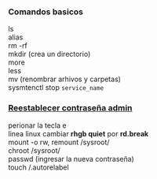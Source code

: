 ### Comandos  basicos

ls<br>
alias<br>
rm -rf<br>
mkdir (crea un directorio) <br>
more <br>
less <br>
mv (renombrar arhivos y carpetas)<br>
sysmtenctl stop `service_name`

###  <a href="https://www.rootusers.com/how-to-reset-root-user-password-in-centos-rhel-7/">Reestablecer contraseña admin</a>
perionar la tecla e
<br> linea linux
cambiar <b>rhgb quiet</b> por <b>rd.break</b><br>
mount -o rw, remount /sysroot/<br>
chroot /sysroot/<br>
passwd (ingresar la nueva contraseña)<br>
touch /.autorelabel


